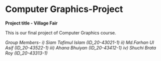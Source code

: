 # Computer Graphics-Project

**Project title - Village Fair**

This is our final project of Computer Graphics course. 

_Group Members-
i) Siam Tafimul Islam (ID_20-43021-1)
ii) Md.Farhan Ul Asif (ID_20-43522-1)
iii) Ahana Bhuiyan (ID_20-43412-1)
iv) Shuchi Brata Roy (ID_20-43313-1)_
